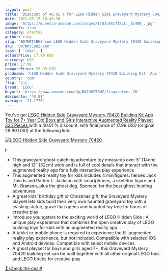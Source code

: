```yaml
---
layout: post
title: 'Discount of 40.01 % for LEGO Hidden Side Graveyard Mystery 70420'
date: 2021-03-15 18:40:30
image: 'https://m.media-amazon.com/images/I/51uAXx7ISzL._SL400_.jpg'
comments: true
category: ofertas
author: ring
slug: 'B07NRT5BHZ-com LEGO Hidden Side Graveyard Mystery 70420 Building Kit App...'
sku: 'B07NRT5BHZ-com'
tags: [ 'lego', ]
actualPrice: 17.99 USD
currency: USD
price: 17.99
comparePrice: 29.99 USD
prodname: 'LEGO Hidden Side Graveyard Mystery 70420 Building Kit  App Toy for 7+ Year Old Boys and Girls  Interactive Augmented Reality Playset  335 Pieces '
country: 'com'
flag: '🇺🇸'
brand: 'LEGO'
buyurl: 'https://www.amazon.com/dp/B07NRT5BHZ/?tag=tolees-20'
descuento: '40.01'
average: '21.1775'
---
```


You've got [LEGO Hidden Side Graveyard Mystery 70420 Building Kit  App Toy for 7+ Year Old Boys and Girls  Interactive Augmented Reality Playset  335 Pieces ](https://www.amazon.com/dp/B07NRT5BHZ/?tag=tolees-20) with a  40.01 % discount, with final price of 17.99 USD (original: 29.99 USD) at the following link:

[![LEGO Hidden Side Graveyard Mystery 70420](https://m.media-amazon.com/images/I/51uAXx7ISzL._SL400_.jpg)](https://www.amazon.com/dp/B07NRT5BHZ/?tag=tolees-20)

ℹ️:

- This graveyard ghost-catching adventure toy measures over 5” (14cm) high and 12” (32cm) wide and is full of cool details that interact with the augmented reality app for a fully interactive play experience
- This augmented reality toy for kids includes 4 minifigures: heroes Jack Davids and Parker L. Jackson with smartphones, a skeleton figure and Mr. Branson, plus the ghost dog, Spencer, for the best ghost-hunting adventures
- A great kids’ birthday gift or Christmas gift, the Graveyard Mystery playset lets kids build their very own haunted graveyard toy with a twisting statue, grave that opens and haunted toy tree for hours of creative play
- Introduce youngsters to the exciting world of LEGO Hidden Side : A unique play experience that combines the open creative play of LEGO building toys for kids with an augmented reality app
- A tablet or mobile phone is required to experience the fill augmented reality play experience, but not included. Compatible with selected iOS and Android devices. Compatible with select mobile devices
- A ghost playset for boys and girls aged 7+, this Graveyard Mystery 70420 building set can be built together with all other original LEGO toys and LEGO bricks for creative play

[🛒 Check the deal!!](https://www.amazon.com/dp/B07NRT5BHZ/?tag=tolees-20)
